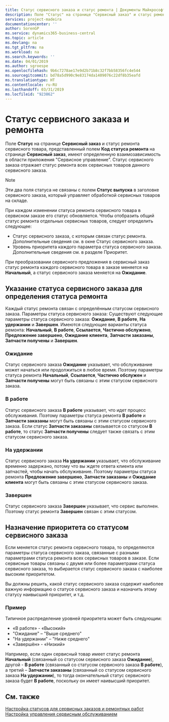 ```yaml
---
title: Статус сервисного заказа и статус ремонта | Документы Майкрософт
description: Поле "Статус" на странице "Сервисный заказ" и статус ремонта сервисного товара, представленный полем "Код статуса ремонта" на странице "Сервисный заказ", имеют определенную взаимозависимость в области приложения "Сервисное управление". Статус сервисного заказа отражает статус ремонта всех сервисных товаров данного сервисного заказа.
services: project-madeira
documentationcenter: ''
author: SorenGP
ms.service: dynamics365-business-central
ms.topic: article
ms.devlang: na
ms.tgt_pltfrm: na
ms.workload: na
ms.search.keywords: ''
ms.date: 04/01/2019
ms.author: sgroespe
ms.openlocfilehash: 9b6c7278ae17e9d2b71b8c32f7bb58356fc4e544
ms.sourcegitcommit: bd78a5d990c9e83174da1409076c22df8b35eafd
ms.translationtype: HT
ms.contentlocale: ru-RU
ms.lasthandoff: 03/31/2019
ms.locfileid: "923862"
---
```

# <a name="service-order-status-and-repair-status"></a>Статус сервисного заказа и ремонта
Поле **Статус** на странице **Сервисный заказ** и статус ремонта сервисного товара, представленный полем **Код статуса ремонта** на странице **Сервисный заказ**, имеют определенную взаимозависимость в области приложения "Сервисное управление". Статус сервисного заказа отражает статус ремонта всех сервисных товаров данного сервисного заказа.  

> [!NOTE]  
>  Эти два поля статуса не связаны с полем **Статус выпуска** в заголовке сервисного заказа, который управляет обработкой сервисных товаров на складе.  

 При каждом изменении статуса ремонта сервисного товара в сервисном заказе его статус обновляется. Чтобы отобразить общий статус ремонта отдельных сервисных товаров, следует определить следующее:  

* Статус сервисного заказа, с которым связан статус ремонта. Дополнительные сведения см. в окне Статус сервисного заказа.  
* Уровень приоритета каждого параметра статуса сервисного заказа. Дополнительные сведения см. в разделе Приоритет.  

 При преобразовании сервисного предложения в сервисный заказ статус ремонта каждого сервисного товара в заказе меняется на **Начальный**, а статус сервисного заказа меняется на **Ожидание**.  

## <a name="specifying-service-order-status-for-repair-status"></a>Указание статуса сервисного заказа для определения статуса ремонта  
Каждый статус ремонта связан с определённым статусом сервисного заказа. Параметры статуса сервисного заказа: Существуют следующие параметры статуса сервисного заказа: **Ожидание**, **В работе**, **На удержании** и **Завершен**. Имеются следующие варианты статуса ремонта: **Начальный**, **В работе**, **Ссылается**, **Частично обслужено**, **Предложение завершено**, **Ожидание клиента**, **Запчасти заказаны**, **Запчасти получены** и **Завершен**.  

### <a name="pending"></a>Ожидание  
Статус сервисного заказа **Ожидание** указывает, что обслуживание может начаться или продолжиться в любое время. Поэтому параметры статуса ремонта **Начальный**, **Ссылается**, **Частично обслужен** и **Запчасти получены** могут быть связаны с этим статусом сервисного заказа.  

### <a name="in-process"></a>В работе  
Статус сервисного заказа **В работе** указывает, что идет процесс обслуживания. Поэтому параметры статуса ремонта **В работе** и **Запчасти заказаны** могут быть связаны с этим статусом сервисного заказа. Если статус **Запчасти заказаны** связывается со статусом **В работе**, то статус **Запчасти получены** следует также связать с этим статусом сервисного заказа.  

### <a name="on-hold"></a>На удержании  
Статус сервисного заказа **На удержании** указывает, что обслуживание временно задержано, потому что вы ждете ответа клиента или запчастей, чтобы начать обслуживание. Поэтому параметры статуса ремонта **Предложение завершено**, **Запчасти заказаны** и **Ожидание клиента** могут быть связаны с этим статусом сервисного заказа.  

### <a name="finished"></a>Завершен  
Статус сервисного заказа **Завершен** указывает, что сервис выполнен. Поэтому статус ремонта **Завершен** связан с этим статусом.  

## <a name="assigning-priority-to-service-order-status"></a>Назначение приоритета со статусом сервисного заказа  
Если меняется статус ремонта сервисного товара, то определяются параметры статуса сервисного заказа, связанные с разными параметрами статуса ремонта всех сервисных товаров в заказе. Если сервисные товары связаны с двумя или более параметрами статуса сервисного заказа, то выбирается статус сервисного заказа с наиболее высоким приоритетом.  

Вы должны решить, какой статус сервисного заказа содержит наиболее важную информацию о статусе сервисного заказа и назначить этому статусу наивысший приоритет, и т.д.  

### <a name="example"></a>Пример  
Типичное распределение уровней приоритета может быть следующим:  

* «В работе» - «Высокий»  
* "Ожидание" – "Выше среднего"  
* "На удержании" – "Ниже среднего"  
* «Завершён» - «Низкий»  

Например, если один сервисный товар имеет статус ремонта **Начальный** (связанный со статусом сервисного заказа **Ожидание**), другой - **В работе** (связанный со статусом сервисного заказа **В работе**), а третий – **Запчасти заказаны** (связанный со статусом сервисного заказа **На удержании**), то тогда окончательный статус сервисного заказа будет **В работе**, поскольку он имеет наивысший приоритет.  

## <a name="see-also"></a>См. также  
[Настройка статусов для сервисных заказов и ремонтных работ](service-order-repair-status.md)  
[Настройка управления сервисным обслуживанием](service-setup-service.md)  

